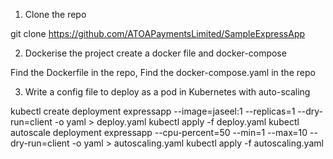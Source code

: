 1. Clone the repo

git clone https://github.com/ATOAPaymentsLimited/SampleExpressApp



2. Dockerise the project create a docker file and docker-compose

Find the Dockerfile in the repo,
Find the docker-compose.yaml  in the repo


3. Write a config file to deploy as a pod in Kubernetes with auto-scaling

kubectl create deployment expressapp --image=jaseel:1 --replicas=1 --dry-run=client -o yaml > deploy.yaml
kubectl apply -f deploy.yaml
kubectl autoscale deployment  expressapp    --cpu-percent=50 --min=1 --max=10 --dry-run=client -o yaml > autoscaling.yaml
kubectl apply -f autoscaling.yaml    
